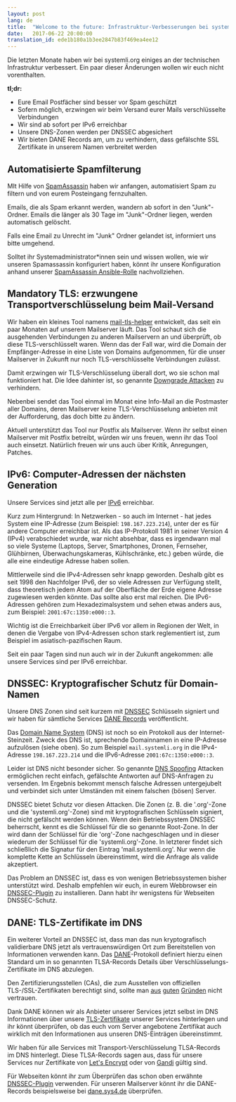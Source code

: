 ```yaml
---
layout: post
lang: de
title:  "Welcome to the future: Infrastruktur-Verbesserungen bei systemli.org"
date:   2017-06-22 20:00:00
translation_id: ede1b180a1b3ee2847b83f469ea4ee12
---
```


Die letzten Monate haben wir bei systemli.org einiges an der technischen Infrastruktur verbessert. Ein paar dieser Änderungen wollen wir euch nicht vorenthalten.

**tl;dr:**

  * Eure Email Postfächer sind besser vor Spam geschützt
  * Sofern möglich, erzwingen wir beim Versand eurer Mails verschlüsselte Verbindungen
  * Wir sind ab sofort per IPv6 erreichbar
  * Unsere DNS-Zonen werden per DNSSEC abgesichert
  * Wir bieten DANE Records am, um zu verhindern, dass gefälschte SSL Zertifikate in unserem Namen verbreitet werden

<!--more-->

## Automatisierte Spamfilterung

MIt Hilfe von [SpamAssassin](https://de.wikipedia.org/wiki/SpamAssassin) haben wir anfangen, automatisiert Spam zu filtern und von eurem Posteingang fernzuhalten.

Emails, die als Spam erkannt werden, wandern ab sofort in den "Junk"-Ordner. Emails die länger als 30 Tage im "Junk"-Ordner liegen, werden automatisch gelöscht. 

Falls eine Email zu Unrecht im "Junk" Ordner gelandet ist, informiert uns bitte umgehend.

Solltet ihr Systemadministrator*innen sein und wissen wollen, wie wir unseren Spamassassin konfiguriert haben, könnt ihr unsere Konfiguration anhand unserer [SpamAssassin Ansible-Rolle](https://github.com/systemli/ansible-role-spamassassin) nachvollziehen.

## Mandatory TLS: erzwungene Transportverschlüsselung beim Mail-Versand

Wir haben ein kleines Tool namens [mail-tls-helper](https://github.com/systemli/mail-tls-helper) entwickelt, das seit ein paar Monaten auf unserem Mailserver läuft. Das Tool schaut sich die ausgehenden Verbindungen zu anderen Mailservern an und überprüft, ob diese TLS-verschlüsselt waren. Wenn das der Fall war, wird die Domain der Empfänger-Adresse in eine Liste von Domains aufgenommen, für die unser Mailserver in Zukunft nur noch TLS-verschlüsselte Verbindungen zulässt.

Damit erzwingen wir TLS-Verschlüsselung überall dort, wo sie schon mal funktioniert hat. Die Idee dahinter ist, so genannte [Downgrade Attacken](https://en.wikipedia.org/wiki/Downgrade_attack) zu verhindern.

Nebenbei sendet das Tool einmal im Monat eine Info-Mail an die Postmaster aller Domains, deren Mailserver keine TLS-Verschlüsselung anbieten mit der Aufforderung, das doch bitte zu ändern.

Aktuell unterstützt das Tool nur Postfix als Mailserver. Wenn ihr selbst einen Mailserver mit Postfix betreibt, würden wir uns freuen, wenn ihr das Tool auch einsetzt. Natürlich freuen wir uns auch über Kritik, Anregungen, Patches.

## IPv6: Computer-Adressen der nächsten Generation

Unsere Services sind jetzt alle per [IPv6](https://de.wikipedia.org/wiki/IPv6) erreichbar.

Kurz zum Hintergrund: In Netzwerken - so auch im Internet - hat jedes System eine IP-Adresse (zum Beispiel: `198.167.223.214`), unter der es für andere Computer erreichbar ist. Als das IP-Protokoll 1981 in seiner Version 4 (IPv4) verabschiedet wurde, war nicht absehbar, dass es irgendwann mal so viele Systeme (Laptops, Server, Smartphones, Dronen, Fernseher, Glühbirnen, Überwachungskameras, Kühlschränke, etc.) geben würde, die alle eine eindeutige Adresse haben sollen.

Mittlerweile sind die IPv4-Adressen sehr knapp geworden. Deshalb gibt es seit 1998 den Nachfolger IPv6, der so viele Adressen zur Verfügung stellt, dass theoretisch jedem Atom auf der Oberfläche der Erde eigene Adresse zugewiesen werden könnte. Das sollte also erst mal reichen. Die IPv6-Adressen gehören zum Hexadezimalsystem und sehen etwas anders aus, zum Beispiel: `2001:67c:1350:e000::3`.

Wichtig ist die Erreichbarkeit über IPv6 vor allem in Regionen der Welt, in denen die Vergabe von IPv4-Adressen schon stark reglementiert ist, zum Beispiel im asiatisch-pazifischen Raum.

Seit ein paar Tagen sind nun auch wir in der Zukunft angekommen: alle unsere Services sind per IPv6 erreichbar.

## DNSSEC: Kryptografischer Schutz für Domain-Namen

Unsere DNS Zonen sind seit kurzem mit [DNSSEC](https://de.wikipedia.org/wiki/Domain_Name_System_Security_Extensions) Schlüsseln signiert und wir haben für sämtliche Services [DANE Records](https://de.wikipedia.org/wiki/DNS-based_Authentication_of_Named_Entities) veröffentlicht.

Das [Domain Name System](https://de.wikipedia.org/wiki/Domain_Name_System) (DNS) ist noch so ein Protokoll aus der Internet-Steinzeit. Zweck des DNS ist, sprechende Domainnamen in eine IP-Adresse aufzulösen (siehe oben). So zum Beispiel `mail.systemli.org` in die IPv4-Adresse `198.167.223.214` und die IPv6-Adresse `2001:67c:1350:e000::3`.

Leider ist DNS nicht besonder sicher. So genannte [DNS Spoofing](https://de.wikipedia.org/wiki/Cache_Poisoning) Attacken ermöglichen recht einfach, gefälschte Antworten auf DNS-Anfragen zu versenden. Im Ergebnis bekommt mensch falsche Adressen untergejubelt und verbindet sich unter Umständen mit einem falschen (bösen) Server.

DNSSEC bietet Schutz vor diesen Attacken. Die Zonen (z. B. die '.org'-Zone und die 'systemli.org'-Zone) sind mit kryptografischen Schlüsseln signiert, die nicht gefälscht werden können. Wenn dein Betriebssystem DNSSEC beherrscht, kennt es die Schlüssel für die so genannte Root-Zone. In der wird dann der Schlüssel für die 'org'-Zone nachgeschlagen und in dieser wiederum der Schlüssel für die 'systemli.org'-Zone. In letzterer findet sich schließlich die Signatur für den Eintrag 'mail.systemli.org'. Nur wenn die komplette Kette an Schlüsseln übereinstimmt, wird die Anfrage als valide akzeptiert.

Das Problem an DNSSEC ist, dass es von wenigen Betriebssystemen bisher unterstützt wird. Deshalb empfehlen wir euch, in eurem Webbrowser ein [DNSSEC-Plugin](https://www.dnssec-validator.cz/pages/download.html) zu installieren. Dann habt ihr wenigstens für Webseiten DNSSEC-Schutz.

## DANE: TLS-Zertifikate im DNS

Ein weiterer Vorteil an DNSSEC ist, dass man das nun kryptografisch validierbare DNS jetzt als vertrauenswürdigen Ort zum Bereitstellen von Informationen verwenden kann. Das [DANE](https://de.wikipedia.org/wiki/DNS-based_Authentication_of_Named_Entities)-Protokoll
definiert hierzu einen Standard um in so genannten TLSA-Records Details über Verschlüsselungs-Zertifikate im DNS abzulegen.

Den Zertifizierungsstellen (CAs), die zum Ausstellen von offiziellen TLS-/SSL-Zertifikaten berechtigt sind, sollte man [aus](https://www.eff.org/deeplinks/2010/03/researchers-reveal-likelihood-governments-fake-ssl) [guten](https://www.wired.com/2010/03/packet-forensics/) [Gründen](https://blog.chaosradio.ccc.de/index.php/2011/09/29/cr-172-ssl-oder-einmal-aufmachen-bitte/) nicht vertrauen.

Dank DANE können wir als Anbieter unserer Services jetzt selbst im DNS Informationen über unsere [TLS-Zertifikate](https://de.wikipedia.org/wiki/Transport_Layer_Security) unserer Services hinterlegen und ihr könnt überprüfen, ob das euch vom Server angebotene Zertifikat auch wirklich mit den Informationen aus unseren DNS-Einträgen übereinstimmt.

Wir haben für alle Services mit Transport-Verschlüsselung TLSA-Records im DNS hinterlegt. Diese TLSA-Records sagen aus, dass für unsere Services nur Zertifikate von [Let's Encrypt](https://letsencrypt.org/) oder von [Gandi](https://www.gandi.net/) gültig sind.

Für Webseiten könnt ihr zum Überprüfen das schon oben erwähnte [DNSSEC-Plugin](https://www.dnssec-validator.cz/pages/download.html) verwenden. Für unseren Mailserver könnt ihr die DANE-Records beispielsweise bei [dane.sys4.de](https://dane.sys4.de/smtp/systemli.org) überprüfen.


